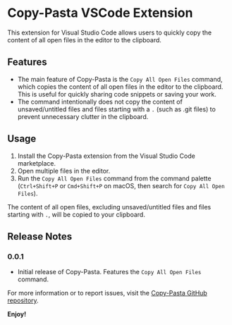 # Copy-Pasta VSCode Extension

This extension for Visual Studio Code allows users to quickly copy the content of all open files in the editor to the clipboard.

## Features

- The main feature of Copy-Pasta is the `Copy All Open Files` command, which copies the content of all open files in the editor to the clipboard. This is useful for quickly sharing code snippets or saving your work.
- The command intentionally does not copy the content of unsaved/untitled files and files starting with a `.` (such as .git files) to prevent unnecessary clutter in the clipboard.

## Usage

1. Install the Copy-Pasta extension from the Visual Studio Code marketplace.
2. Open multiple files in the editor.
3. Run the `Copy All Open Files` command from the command palette (`Ctrl+Shift+P` or `Cmd+Shift+P` on macOS, then search for `Copy All Open Files`).

The content of all open files, excluding unsaved/untitled files and files starting with `.`, will be copied to your clipboard.

## Release Notes

### 0.0.1

- Initial release of Copy-Pasta. Features the `Copy All Open Files` command.

For more information or to report issues, visit the [Copy-Pasta GitHub repository](https://github.com/mycelia2/copy-pasta).

**Enjoy!**

